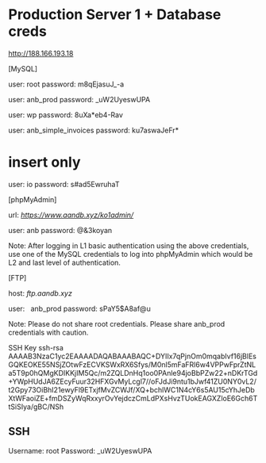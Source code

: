 # Production Server 1 + Database creds

http://188.166.193.18

[MySQL]

user:		root
password:	m8qEjasuJ_-a

user:		anb_prod
password:	_uW2UyeswUPA

user:		wp
password:	8uXa*eb4-Rav

user:		anb_simple_invoices
password:	ku7aswaJeFr*

# insert only
user:		io
password:	s#ad5EwruhaT

[phpMyAdmin]

url:		_https://www.aandb.xyz/ko1admin/_

user:		anb
password:	@&3koyan

Note: After logging in L1 basic authentication using the above credentials, use one of the MySQL credentials to log into phpMyAdmin which would be L2 and last level of authentication.

[FTP]

host: 		_ftp.aandb.xyz_

user: 	 	anb_prod
password: 	sPaY5$A8af@u

Note: Please do not share root credentials. Please share anb_prod credentials with caution.

SSH Key
ssh-rsa AAAAB3NzaC1yc2EAAAADAQABAAABAQC+DYIIx7qPjnOm0mqabIvf16jBlEsGQKEOKE55NSjZOtwFzECVKSWxRX6Sfys/M0nl5mFaFRl6w4VPPwFprZtNLa5T9p0hQMgKDIKKjIM5Qc/m2ZQLDnHq1oo0PAnle94joBbPZw22+nDKrTGd+YWpHUdJA6ZEcyFuur32HFXGvMyLcgl7//oFJdJi9ntu1bJwf41ZU0NY0vL2/t2Gpy73OiBhI21ewyFl9ETxjfMvZCWJf/XQ+bchlWC1N4cY6s5AU15cYhJeDbXtWFaoiZE+fmDSZyWqRxxyrOvYejdczCmLdPXsHvzTUokEAGXZloE6Gch6TtSiSIya/gBC/NSh

## SSH

Username: root
Password: _uW2UyeswUPA

